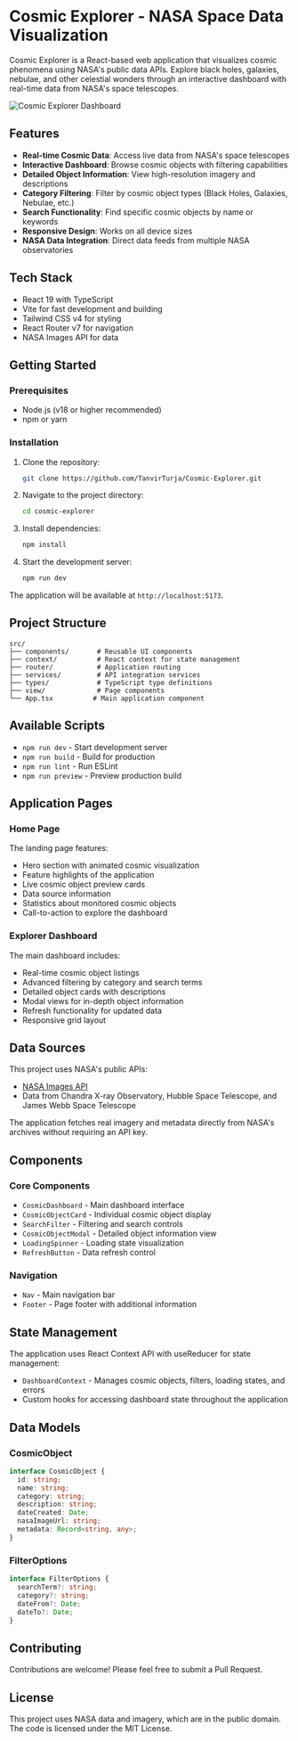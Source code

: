 # Cosmic Explorer - NASA Space Data Visualization

Cosmic Explorer is a React-based web application that visualizes cosmic phenomena using NASA's public data APIs. Explore black holes, galaxies, nebulae, and other celestial wonders through an interactive dashboard with real-time data from NASA's space telescopes.

![Cosmic Explorer Dashboard](https://images-assets.nasa.gov/image/PIA23370/PIA23370~medium.jpg)

## Features

- **Real-time Cosmic Data**: Access live data from NASA's space telescopes
- **Interactive Dashboard**: Browse cosmic objects with filtering capabilities
- **Detailed Object Information**: View high-resolution imagery and descriptions
- **Category Filtering**: Filter by cosmic object types (Black Holes, Galaxies, Nebulae, etc.)
- **Search Functionality**: Find specific cosmic objects by name or keywords
- **Responsive Design**: Works on all device sizes
- **NASA Data Integration**: Direct data feeds from multiple NASA observatories

## Tech Stack

- React 19 with TypeScript
- Vite for fast development and building
- Tailwind CSS v4 for styling
- React Router v7 for navigation
- NASA Images API for data

## Getting Started

### Prerequisites

- Node.js (v18 or higher recommended)
- npm or yarn

### Installation

1. Clone the repository:
   ```bash
   git clone https://github.com/TanvirTurja/Cosmic-Explorer.git
   ```

2. Navigate to the project directory:
   ```bash
   cd cosmic-explorer
   ```

3. Install dependencies:
   ```bash
   npm install
   ```

4. Start the development server:
   ```bash
   npm run dev
   ```

The application will be available at `http://localhost:5173`.

## Project Structure

```
src/
├── components/       # Reusable UI components
├── context/          # React context for state management
├── router/           # Application routing
├── services/         # API integration services
├── types/            # TypeScript type definitions
├── view/             # Page components
└── App.tsx          # Main application component
```

## Available Scripts

- `npm run dev` - Start development server
- `npm run build` - Build for production
- `npm run lint` - Run ESLint
- `npm run preview` - Preview production build

## Application Pages

### Home Page
The landing page features:
- Hero section with animated cosmic visualization
- Feature highlights of the application
- Live cosmic object preview cards
- Data source information
- Statistics about monitored cosmic objects
- Call-to-action to explore the dashboard

### Explorer Dashboard
The main dashboard includes:
- Real-time cosmic object listings
- Advanced filtering by category and search terms
- Detailed object cards with descriptions
- Modal views for in-depth object information
- Refresh functionality for updated data
- Responsive grid layout

## Data Sources

This project uses NASA's public APIs:
- [NASA Images API](https://images.nasa.gov/)
- Data from Chandra X-ray Observatory, Hubble Space Telescope, and James Webb Space Telescope

The application fetches real imagery and metadata directly from NASA's archives without requiring an API key.

## Components

### Core Components
- `CosmicDashboard` - Main dashboard interface
- `CosmicObjectCard` - Individual cosmic object display
- `SearchFilter` - Filtering and search controls
- `CosmicObjectModal` - Detailed object information view
- `LoadingSpinner` - Loading state visualization
- `RefreshButton` - Data refresh control

### Navigation
- `Nav` - Main navigation bar
- `Footer` - Page footer with additional information

## State Management

The application uses React Context API with useReducer for state management:
- `DashboardContext` - Manages cosmic objects, filters, loading states, and errors
- Custom hooks for accessing dashboard state throughout the application

## Data Models

### CosmicObject
```typescript
interface CosmicObject {
  id: string;
  name: string;
  category: string;
  description: string;
  dateCreated: Date;
  nasaImageUrl: string;
  metadata: Record<string, any>;
}
```

### FilterOptions
```typescript
interface FilterOptions {
  searchTerm?: string;
  category?: string;
  dateFrom?: Date;
  dateTo?: Date;
}
```

## Contributing

Contributions are welcome! Please feel free to submit a Pull Request.

## License

This project uses NASA data and imagery, which are in the public domain. The code is licensed under the MIT License.
